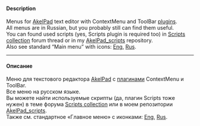﻿#### Description
Menus for <a href="http://akelpad.sf.net/">AkelPad</a> text editor with ContextMenu and ToolBar <a href="http://akelpad.sf.net/en/plugins.php">plugins</a>.
<br>All menus are in Russian, but you probably still can find them useful.
<br>You can found used scripts (yes, Scripts plugin is required too) in <a href="http://akelpad.sf.net/forum/viewtopic.php?t=240">Scripts collection</a> forum thread or in my <a href="https://github.com/Infocatcher/AkelPad_scripts">AkelPad_scripts</a> repository.
<br>Also see standard “Main menu” with icons: <a href="http://akelpad.sf.net/files/plugs/ContextMenu/Main-Eng.txt">Eng</a>, <a href="http://akelpad.sf.net/files/plugs/ContextMenu/Main-Rus.txt">Rus</a>.

<hr>

#### Описание
Меню для текстового редактора <a href="http://akelpad.sf.net/">AkelPad</a> с <a href="http://akelpad.sf.net/ru/plugins.php">плагинами</a> ContextMenu и ToolBar.
<br>Все меню на русском языке.
<br>Вы можете найти используемые скрипты (да, плагин Scripts тоже нужен) в теме форума <a href="http://akelpad.sf.net/forum/viewtopic.php?t=240">Scripts collection</a> или в моем репозитории <a href="https://github.com/Infocatcher/AkelPad_scripts">AkelPad_scripts</a>.
<br>Также см. стандартное «Главное меню» с иконками: <a href="http://akelpad.sf.net/files/plugs/ContextMenu/Main-Eng.txt">Eng</a>, <a href="http://akelpad.sf.net/files/plugs/ContextMenu/Main-Rus.txt">Rus</a>.